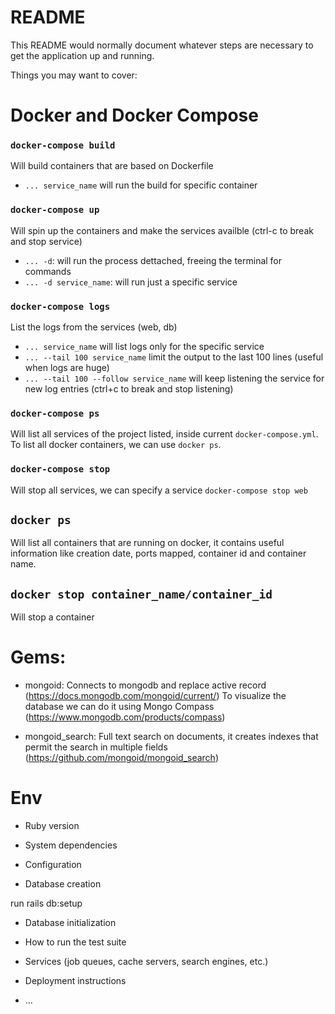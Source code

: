 # README

This README would normally document whatever steps are necessary to get the
application up and running.

Things you may want to cover:

# Docker and Docker Compose

### `docker-compose build`

Will build containers that are based on Dockerfile
- `... service_name` will run the build for specific container

### `docker-compose up`

Will spin up the containers and make the services availble (ctrl-c to break and stop service)
- `... -d`:  will run the process dettached, freeing the terminal for commands
- `... -d service_name`: will run just a specific service

### `docker-compose logs`

List the logs from the services (web, db)
- `... service_name` will list logs only for the specific service
- `... --tail 100 service_name` limit the output to the last 100 lines (useful when logs are huge)
- `... --tail 100 --follow service_name` will keep listening the service for new log entries (ctrl+c to break and stop listening)

### `docker-compose ps`

Will list all services of the project listed, inside current `docker-compose.yml`.
To list all docker containers, we can use `docker ps`.

### `docker-compose stop`

Will stop all services, we can specify a service `docker-compose stop web`

## `docker ps`

Will list all containers that are running on docker, it contains useful information like creation date, ports mapped, container id and container name.

## `docker stop container_name/container_id`

Will stop a container



# Gems:

- mongoid: Connects to mongodb and replace active record (https://docs.mongodb.com/mongoid/current/)
           To visualize the database we can do it using Mongo Compass (https://www.mongodb.com/products/compass)

- mongoid_search: Full text search on documents, it creates indexes that permit the search in multiple fields (https://github.com/mongoid/mongoid_search)

# Env

* Ruby version

* System dependencies

* Configuration

* Database creation

run rails db:setup

* Database initialization

* How to run the test suite

* Services (job queues, cache servers, search engines, etc.)

* Deployment instructions

* ...

